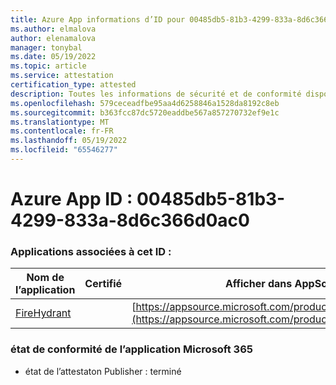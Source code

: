 ```yaml
---
title: Azure App informations d’ID pour 00485db5-81b3-4299-833a-8d6c366d0ac0
ms.author: elmalova
author: elenamalova
manager: tonybal
ms.date: 05/19/2022
ms.topic: article
ms.service: attestation
certification_type: attested
description: Toutes les informations de sécurité et de conformité disponibles pour 00485db5-81b3-4299-833a-8d6c366d0ac0.
ms.openlocfilehash: 579ceceadfbe95aa4d6258846a1528da8192c8eb
ms.sourcegitcommit: b363fcc87dc5720eaddbe567a857270732ef9e1c
ms.translationtype: MT
ms.contentlocale: fr-FR
ms.lasthandoff: 05/19/2022
ms.locfileid: "65546277"
---
```

# <a name="azure-app-id-00485db5-81b3-4299-833a-8d6c366d0ac0"></a>Azure App ID : 00485db5-81b3-4299-833a-8d6c366d0ac0


### <a name="apps-associated-with-this-id"></a>Applications associées à cet ID :
| **Nom de l’application** | **Certifié** | **Afficher dans AppSource** |
|--------------|---------------|-----------------------|
| [FireHydrant](../forward/WA200003794.md) |  | [https://appsource.microsoft.com/product/office/WA200003794](https://appsource.microsoft.com/product/office/WA200003794) |

### <a name="microsoft-365-app-compliance-status"></a>état de conformité de l’application Microsoft 365
- état de l’attestaton Publisher : terminé
